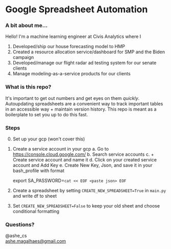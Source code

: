 # Google Spreadsheet Automation 

### A bit about me... 
Hello! I'm a machine learning engineer at Civis Analytics where I 
1. Developed/ship our house forecasting model to HMP 
2. Created a resource allocation service/dashboard for SMP and the Biden campaign 
3. Developed/manage our flight radar ad testing system for our senate clients
3. Manage modeling-as-a-service products for our clients

### What is this repo? 
It's important to get out numbers and get eyes on them _quickly_. 
Autoupdating spreadsheets are a convenient way to track important
tables in an accessible way + maintain version history. This repo is meant as a boilerplate to set you up to do this fast. 

### Steps ### 
0. Set up your gcp (won't cover this)
1. Create a service account in your gcp 
    a. Go to https://console.cloud.google.com/
    b. Search service accounts 
    c. + Create service account and name it 
    d. Click on your created service account and Add Key 
    e. Create New Key, Json, and save it in your bash_profile 
    with format 

    export SA_PASSWORD=`cat << EOF <paste json> EOF`
2. Create a spreadsheet by setting `CREATE_NEW_SPREADSHEET=True` in `main.py` and write df to sheet
4. Set `CREATE_NEW_SPREADSHEET=False` to keep your old sheet and choose conditional formatting 

### Questions? 
@ashe_cs <br/>
ashe.magalhaes@gmail.com 

